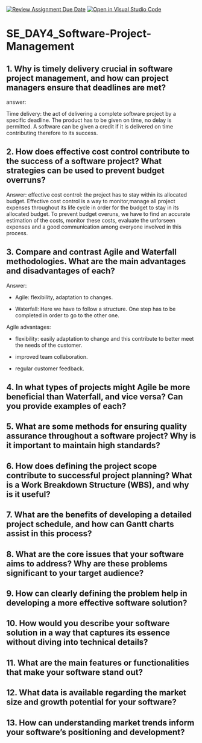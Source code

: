 [![Review Assignment Due Date](https://classroom.github.com/assets/deadline-readme-button-22041afd0340ce965d47ae6ef1cefeee28c7c493a6346c4f15d667ab976d596c.svg)](https://classroom.github.com/a/9pw6JKcu)
[![Open in Visual Studio Code](https://classroom.github.com/assets/open-in-vscode-2e0aaae1b6195c2367325f4f02e2d04e9abb55f0b24a779b69b11b9e10269abc.svg)](https://classroom.github.com/online_ide?assignment_repo_id=18456565&assignment_repo_type=AssignmentRepo)
# SE_DAY4_Software-Project-Management
## 1. Why is timely delivery crucial in software project management, and how can project managers ensure that deadlines are met?

answer: 

Time delivery: the act of delivering a complete software project by a specific deadline. The product has to be given on time, no delay is permitted. A software can be given a credit if it is delivered on time contributing therefore to its success.

## 2. How does effective cost control contribute to the success of a software project? What strategies can be used to prevent budget overruns?

Answer:  effective cost control: the project has to stay within its allocated budget. Effective cost control is a way to monitor,manage all project expenses throughout its life cycle in order for the budget to stay in its allocated budget.
To prevent budget overuns, we have to find an accurate estimation of the costs, monitor these costs, evaluate the unforseen expenses and a good communication among everyone involved in this process.

## 3. Compare and contrast Agile and Waterfall methodologies. What are the main advantages and disadvantages of each?

Answer: 

- Agile: flexibility, adaptation to changes.

- Waterfall: Here we have to follow a structure. One step has to be completed in order to go to the other one.

Agile advantages:

- flexibility: easily adaptation to change and this contribute to better meet the needs of the customer.

- improved team collaboration.

- regular customer feedback.


## 4. In what types of projects might Agile be more beneficial than Waterfall, and vice versa? Can you provide examples of each?


## 5. What are some methods for ensuring quality assurance throughout a software project? Why is it important to maintain high standards?


## 6. How does defining the project scope contribute to successful project planning? What is a Work Breakdown Structure (WBS), and why is it useful?


## 7. What are the benefits of developing a detailed project schedule, and how can Gantt charts assist in this process?


## 8. What are the core issues that your software aims to address? Why are these problems significant to your target audience?


## 9. How can clearly defining the problem help in developing a more effective software solution?


## 10. How would you describe your software solution in a way that captures its essence without diving into technical details?


## 11. What are the main features or functionalities that make your software stand out?


## 12. What data is available regarding the market size and growth potential for your software?


## 13. How can understanding market trends inform your software’s positioning and development?
